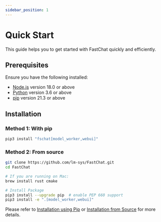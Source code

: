 ```yaml
---
sidebar_position: 1
---
```


# Quick Start

This guide helps you to get started with FastChat quickly and efficiently.

## Prerequisites

Ensure you have the following installed:

-   [Node.js](https://nodejs.org/en/download/) version 18.0 or above
-   [Python](https://www.python.org/downloads/) version 3.6 or above
-   [pip](https://pip.pypa.io/en/stable/installation/) version 21.3 or above

## Installation

### Method 1: With pip

```bash
pip3 install "fschat[model_worker,webui]"
```

### Method 2: From source

```bash
git clone https://github.com/lm-sys/FastChat.git
cd FastChat

# If you are running on Mac:
brew install rust cmake

# Install Package
pip3 install --upgrade pip  # enable PEP 660 support
pip3 install -e ".[model_worker,webui]"
```

Please refer to [Installation using Pip](/docs/installation/from_source.md) or [Installation from Source](/docs/installation/with_pip.md) for more details.
